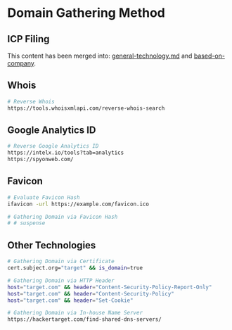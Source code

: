 # Domain Gathering Method

## ICP Filing

This content has been merged into: [general-technology.md](../../external-reconnaissance/general-technology.md "mention") and [based-on-company](../../external-reconnaissance/based-on-company/ "mention").

## Whois

```bash
# Reverse Whois
https://tools.whoisxmlapi.com/reverse-whois-search
```

## Google Analytics ID

```bash
# Reverse Google Analytics ID
https://intelx.io/tools?tab=analytics
https://spyonweb.com/
```

## Favicon

```bash
# Evaluate Favicon Hash
ifavicon -url https://example.com/favicon.ico

# Gathering Domain via Favicon Hash
# # suspense
```

## Other Technologies

```bash
# Gathering Domain via Certificate
cert.subject.org="target" && is_domain=true

# Gathering Domain via HTTP Header
host="target.com" && header="Content-Security-Policy-Report-Only"
host="target.com" && header="Content-Security-Policy"
host="target.com" && header="Set-Cookie"

# Gathering Domain via In-house Name Server
https://hackertarget.com/find-shared-dns-servers/
```
